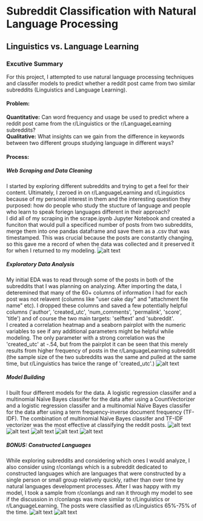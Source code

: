 # Subreddit Classification with Natural Language Processing
## Linguistics vs. Language Learning

### Excutive Summary
For this project, I attempted to use natural language processing techniques and classifer models to predict whether a reddit post came from two similar subreddits (Linguistics and Language Learning). 

#### Problem: 
**Quantitative:** Can word frequency and usage be used to predict where a reddit post came from the r/Linguistics or the r/LanguageLearning subreddits?
<br>**Qualitative:** What insights can we gain from the difference in keywords between two different groups studying language in different ways?

#### Process:
##### Web Scraping and Data Cleaning
I started by exploring different subreddits and trying to get a feel for their content. Ultimately, I zeroed in on r/LanguageLearning and r/Linguistics because of my personal interest in them and the interesting question they purposed: how do people who study the stucture of language and people who learn to speak foriegn languages different in their approach?
<br>I did all of my scraping in the scrape.ipynb Jupyter Notebook and created a funciton that would pull a specificed number of posts from two subreddits, merge them into one pandas dataframe and save them as a .csv that was timestamped. This was crucial because the posts are constantly changing, so this gave me a record of when the data was collected and it preserved it for when I returned to my modeling.
![alt text](https://github.com/micahluedtke/subreddit_classification/blob/master/pictures_of_slides/Subreddit%20Classification%20with%20Natural%20Language%20Processing%20(3).png "Logo Title Text 1")
##### Exploratory Data Analysis
My initial EDA was to read through some of the posts in both of the subreddits that I was planning on analyzing. After importing the data, I deteremined that many of the 60+ columns of information I had for each post was not relavent (columns like "user cake day" and "attachment file name" etc). I dropped these columns and saved a few potentially helpful columns ('author', 'created_utc', 'num_comments', 'permalink', 'score', 'title') and of course the two main targets: 'selftext' and 'subreddit'. 
<br>I created a correlation heatmap and a seaborn pairplot with the numeric variables to see if any additional parameters might be helpful while modeling. The only parameter with a strong correlation was the 'created_utc' at -.54, but from the pairplot it can be seen that this merely results from higher frequency of posts in the r/LanguageLearning subreddit (the sample size of the two subreddits was the same and pulled at the same time, but r/Linguistics has twice the range of 'created_utc'.)
![alt text](https://github.com/micahluedtke/subreddit_classification/blob/master/pictures_of_slides/Subreddit%20Classification%20with%20Natural%20Language%20Processing%20(4).png "Logo Title Text 1")
##### Model Building
I built four different models for the data. A logistic regression classifer and a multinomial Naïve Bayes classifer for the data after using a CountVectorizer and a logistic regression classifer and a multinomial Naïve Bayes classifer for the data after using a term frequency-inverse document frequency (TF-IDF). The combination of multinomial Naïve Bayes classifer and TF-IDF vectorizer was the most effective at classifying the reddit posts.
![alt text](https://github.com/micahluedtke/subreddit_classification/blob/master/pictures_of_slides/Subreddit%20Classification%20with%20Natural%20Language%20Processing%20(5).png "Logo Title Text 1")
![alt text](https://github.com/micahluedtke/subreddit_classification/blob/master/pictures_of_slides/Subreddit%20Classification%20with%20Natural%20Language%20Processing%20(6).png "Logo Title Text 1")
![alt text](https://github.com/micahluedtke/subreddit_classification/blob/master/pictures_of_slides/Subreddit%20Classification%20with%20Natural%20Language%20Processing%20(7).png "Logo Title Text 1")
![alt text](https://github.com/micahluedtke/subreddit_classification/blob/master/pictures_of_slides/Subreddit%20Classification%20with%20Natural%20Language%20Processing%20(8).png "Logo Title Text 1")
![alt text](https://github.com/micahluedtke/subreddit_classification/blob/master/pictures_of_slides/Subreddit%20Classification%20with%20Natural%20Language%20Processing%20(9).png "Logo Title Text 1")
##### BONUS: Constructed Languages
While exploring subreddits and considering which ones I would analyze, I also consider using r/conlangs which is a subreddit dedicated to constructed languages which are languages that were constructed by a single person or small group relatively quickly, rather than over time by natural languages development processes. 
After I was happy with my model, I took a sample from r/conlangs and ran it through my model to see if the discussion in r/conlangs was more similar to r/Linguistics or r/LanguageLearning. The posts were classified as r/Linguistics 65%-75% of the time.
![alt text](https://github.com/micahluedtke/subreddit_classification/blob/master/pictures_of_slides/Subreddit%20Classification%20with%20Natural%20Language%20Processing%20(10).png "Logo Title Text 1")
![alt text](https://github.com/micahluedtke/subreddit_classification/blob/master/pictures_of_slides/Subreddit%20Classification%20with%20Natural%20Language%20Processing%20(11).png "Logo Title Text 1")
